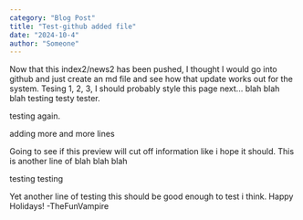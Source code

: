 ```yaml
---
category: "Blog Post"
title: "Test-github added file"
date: "2024-10-4"
author: "Someone"
---
```


Now that this index2/news2 has been pushed, I thought I would go into github and just create an md file and see how that update works out for the system. Tesing 1, 2, 3, I should probably style this page next... blah blah blah testing testy tester.

testing again.

adding more and more lines


Going to see if this preview will cut off information like i hope it should. 
This is another line of blah blah blah

testing
testing

Yet another line of testing this should be good enough to test i think. Happy Holidays! -TheFunVampire
